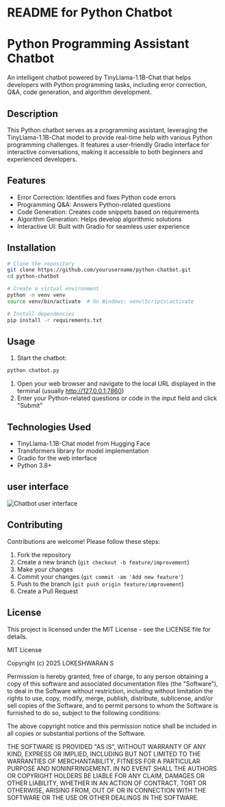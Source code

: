 # README for Python Chatbot

# Python Programming Assistant Chatbot

An intelligent chatbot powered by TinyLlama-1.1B-Chat that helps developers with Python programming tasks, including error correction, Q&A, code generation, and algorithm development.

## Description

This Python chatbot serves as a programming assistant, leveraging the TinyLlama-1.1B-Chat model to provide real-time help with various Python programming challenges. It features a user-friendly Gradio interface for interactive conversations, making it accessible to both beginners and experienced developers.

## Features

- Error Correction: Identifies and fixes Python code errors
- Programming Q&A: Answers Python-related questions
- Code Generation: Creates code snippets based on requirements
- Algorithm Generation: Helps develop algorithmic solutions
- Interactive UI: Built with Gradio for seamless user experience

## Installation

```bash
# Clone the repository
git clone https://github.com/yourusername/python-chatbot.git
cd python-chatbot

# Create a virtual environment
python -m venv venv
source venv/bin/activate  # On Windows: venv\Scripts\activate

# Install dependencies
pip install -r requirements.txt
```

## Usage

1. Start the chatbot:

```bash
python chatbot.py
```

1. Open your web browser and navigate to the local URL displayed in the terminal (usually http://127.0.0.1:7860)
2. Enter your Python-related questions or code in the input field and click "Submit"

## Technologies Used

- TinyLlama-1.1B-Chat model from Hugging Face
- Transformers library for model implementation
- Gradio for the web interface
- Python 3.8+
  
## user interface
![Chatbot user interface](<img width="1432" alt="Screenshot 2025-01-31 at 10 40 07 PM" src="https://github.com/user-attachments/assets/0a60d748-da2f-4b41-9408-e52f924d51ec" />
)

## Contributing

Contributions are welcome! Please follow these steps:

1. Fork the repository
2. Create a new branch (`git checkout -b feature/improvement`)
3. Make your changes
4. Commit your changes (`git commit -am 'Add new feature'`)
5. Push to the branch (`git push origin feature/improvement`)
6. Create a Pull Request

## License

This project is licensed under the MIT License - see the LICENSE file for details.

MIT License

Copyright (c) 2025 LOKESHWARAN S

Permission is hereby granted, free of charge, to any person obtaining a copy of this software and associated documentation files (the "Software"), to deal in the Software without restriction, including without limitation the rights to use, copy, modify, merge, publish, distribute, sublicense, and/or sell copies of the Software, and to permit persons to whom the Software is furnished to do so, subject to the following conditions:

The above copyright notice and this permission notice shall be included in all copies or substantial portions of the Software.

THE SOFTWARE IS PROVIDED "AS IS", WITHOUT WARRANTY OF ANY KIND, EXPRESS OR IMPLIED, INCLUDING BUT NOT LIMITED TO THE WARRANTIES OF MERCHANTABILITY, FITNESS FOR A PARTICULAR PURPOSE AND NONINFRINGEMENT. IN NO EVENT SHALL THE AUTHORS OR COPYRIGHT HOLDERS BE LIABLE FOR ANY CLAIM, DAMAGES OR OTHER LIABILITY, WHETHER IN AN ACTION OF CONTRACT, TORT OR OTHERWISE, ARISING FROM, OUT OF OR IN CONNECTION WITH THE SOFTWARE OR THE USE OR OTHER DEALINGS IN THE SOFTWARE.
